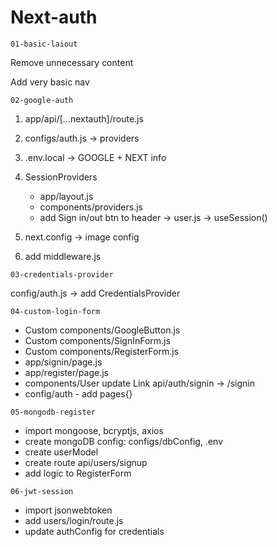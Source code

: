 # Next-auth

`01-basic-laiout`

Remove unnecessary content

Add very basic nav

`02-google-auth`

1. app/api/[...nextauth]/route.js
2. configs/auth.js -> providers
3. .env.local -> GOOGLE + NEXT info
4. SessionProviders

   - app/layout.js
   - components/providers.js
   - add Sign in/out btn to header -> user.js -> useSession()

5. next.config -> image config
6. add middleware.js

`03-credentials-provider`

config/auth.js -> add CredentialsProvider

`04-custom-login-form`

- Custom components/GoogleButton.js
- Custom components/SignInForm.js
- Custom components/RegisterForm.js
- app/signin/page.js
- app/register/page.js
- components/User update Link api/auth/signin -> /signin
- config/auth - add pages{}

`05-mongodb-register`

- import mongoose, bcryptjs, axios
- create mongoDB config: configs/dbConfig, .env
- create userModel
- create route api/users/signup
- add logic to RegisterForm

`06-jwt-session`

- import jsonwebtoken
- add users/login/route.js
- update authConfig for credentials
